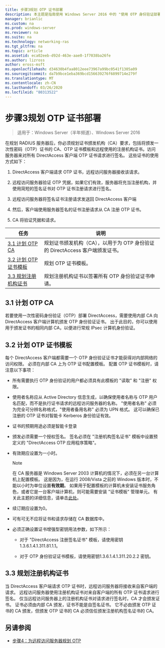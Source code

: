 ```yaml
---
title: 步骤3规划 OTP 证书部署
description: 本主题是指南使用 Windows Server 2016 中的 "使用 OTP 身份验证部署远程访问" 指南的一部分。
manager: brianlic
ms.custom: na
ms.prod: windows-server
ms.reviewer: na
ms.suite: na
ms.technology: networking-ras
ms.tgt_pltfrm: na
ms.topic: article
ms.assetid: eca02eeb-d92d-463e-aae0-1f7038ba26fe
ms.author: lizross
author: eross-msft
ms.openlocfilehash: d34630b4faa8012eee73967a99bc0541f1305a09
ms.sourcegitcommit: da7b9bce1eba369bcd156639276f6899714e279f
ms.translationtype: MT
ms.contentlocale: zh-CN
ms.lasthandoff: 03/26/2020
ms.locfileid: "80313522"
---
```

# <a name="step-3-plan-otp-certificate-deployment"></a>步骤3规划 OTP 证书部署

>适用于：Windows Server（半年频道）、Windows Server 2016

在规划 RADIUS 服务器后，你必须规划证书颁发机构（CA）要求，包括将颁发一次性密码（OTP）证书的 CA、OTP 证书模板和远程使用的注册机构证书。访问服务器来对所有 DirectAccess 客户端 OTP 证书请求进行签名。 这些证书的使用方式如下：  
  
1.  DirectAccess 客户端请求 OTP 证书，远程访问服务器接收该请求。  
  
2.  远程访问服务器验证 OTP 凭据，如果它们有效，服务器将充当注册机构，并使用简短的签名证书对 OTP 证书注册请求进行签名。  
  
3.  远程访问服务器将签名证书注册请求发送回 DirectAccess 客户端  
  
4.  然后，客户端使用服务器签名的证书注册请求从 CA 注册 OTP 证书。  
  
5.  CA 将验证凭据和请求。  
  
|任务|说明|  
|----|--------|  
|[3.1 计划 OTP CA](#bkmk_3_1_CA)|规划证书颁发机构（CA），以用于为 OTP 身份验证的 DirectAccess 客户端颁发证书。|  
|[3.2 计划 OTP 证书模板](#bkmk_3_2_OTP_Cert)|规划 OTP 证书模板。|
|[3.3 规划注册机构证书](#bkmk_33RACert)|规划注册机构证书以签署所有 OTP 身份验证证书申请。|

## <a name="31-plan-the-otp-ca"></a><a name="bkmk_3_1_CA"></a>3.1 计划 OTP CA  
若要使用一次性密码身份验证（OTP）部署 DirectAccess，需要使用内部 CA 向 DirectAccess 客户端计算机颁发 OTP 身份验证证书。 出于此目的，你可以使用用于颁发证书的相同内部 CA，以便进行常规 IPsec 计算机身份验证。  
  
## <a name="32-plan-the-otp-certificate-template"></a><a name="bkmk_3_2_OTP_Cert"></a>3.2 计划 OTP 证书模板  
每个 DirectAccess 客户端都需要一个 OTP 身份验证证书才能获得对内部网络的访问权限。 必须在内部 CA 上为 OTP 证书配置模板。 配置 OTP 证书模板时，请注意以下事项：  
  
-   所有需要执行 OTP 身份验证的用户都必须具有此模板的 "读取" 和 "注册" 权限。  
  
-   使用者名称应从 Active Directory 信息生成，以确保使用者名称与 OTP 用户名匹配，而不是执行证书请求的远程访问服务器的名称。 "使用者名称" 必须为完全可分辨名称格式，"使用者备用名称" 必须为 UPN 格式。 这可以确保已注册的 OTP 证书对智能卡 Kerberos 身份验证有效。  
  
-   证书的预期用途必须是智能卡登录  
  
-   颁发必须需要一个授权签名。 签名必须在 "注册机构签名证书" 模板中设置预定义的 "DirectAccess OTP 应用程序策略"。  
  
-   有效期应设置为一小时。  
  
    > [!NOTE]  
    > 在 CA 服务器是 Windows Server 2003 计算机的情况下，必须在另一台计算机上配置模板。 这是因为，在运行 2008/Vista 之前的 Windows 版本时，不能以小时为单位设置**有效期**。 如果用于配置模板的计算机未安装证书服务角色，或者它是一台客户端计算机，则可能需要安装 "证书模板" 管理单元。 有关此主题的详细信息，请单击[此处](https://technet.microsoft.com/library/cc732445.aspx)。  
  
-   续订期应设置为0。  
  
-   可有可无不应将证书和请求存储在 CA 数据库中。  
  
-   必须正确设置证书增强型密钥用法参数，如下所示：  
  
    -   对于 "DirectAccess 注册签名证书" 模板，请使用密钥1.3.6.1.4.1.311.81.1.1。  
  
    -   对于 OTP 身份验证证书模板，请使用密钥1.3.6.1.4.1.311.20.2.2 密钥。  
  
## <a name="33-plan-the-registration-authority-certificate"></a><a name="bkmk_33RACert"></a>3.3 规划注册机构证书  
当 DirectAccess 客户端请求 OTP 证书时，远程访问服务器将接收来自客户端的请求。 远程访问服务器使用注册机构证书对来自客户端的所有 OTP 证书请求进行签名。 仅当远程访问服务器上的注册机构证书对请求进行签名时，CA 才会颁发证书。 证书必须由内部 CA 颁发，证书不能是自签名证书。 它不必由颁发 OTP 证书的 CA 颁发，但颁发 OTP 证书的 CA 必须信任颁发注册机构签名证书的 CA。  
  
## <a name="see-also"></a><a name="BKMK_Links"></a>另请参阅  
  
-   [步骤4：为远程访问服务器规划 OTP](Step-4-Plan-for-OTP-on-the-Remote-Access-Server.md)  
  


